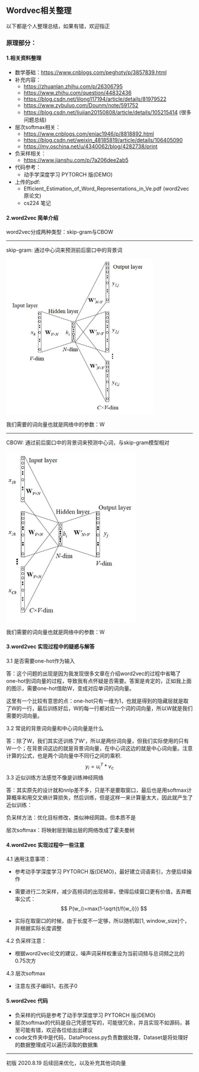 ## Wordvec相关整理

以下都是个人整理总结，如果有错，欢迎指正

### 原理部分：

#### 1.相关资料整理

* 数学基础：https://www.cnblogs.com/peghoty/p/3857839.html
* 补充内容：
  * https://zhuanlan.zhihu.com/p/26306795
  * https://www.zhihu.com/question/44832436
  * https://blog.csdn.net/lilong117194/article/details/81979522
  * https://www.zybuluo.com/Dounm/note/591752
  * https://blog.csdn.net/liujian20150808/article/details/105215414 (很多问题总结)
* 层次softmax相关：
  * https://www.cnblogs.com/eniac1946/p/8818892.html
  * https://blog.csdn.net/weixin_48185819/article/details/106405090
  * https://my.oschina.net/u/4340062/blog/4282738/print
* 负采样相关：
  * https://www.jianshu.com/p/7a206dee2ab5
* 代码参考：
  * 动⼿学深度学习 PYTORCH 版(DEMO)
* 上传的pdf:
  * Efficient_Estimation_of_Word_Representations_in_Ve.pdf (word2vec原论文)
  * cs224 笔记



#### 2.word2vec 简单介绍

word2vec分成两种类型：skip-gram与CBOW

----------------------------------------------

skip-gram: 通过中心词来预测前后窗口中的背景词

<img src="./images/skipgram.jpg" alt="skipgram" style="zoom: 67%;" />

我们需要的词向量也就是网络中的参数：W

------------------------------------------

CBOW: 通过前后窗口中的背景词来预测中心词，与skip-gram模型相对

<img src="./images/cbow.jpg" alt="cbow" style="zoom: 67%;" />

我们需要的词向量也就是网络中的参数：W



#### 3.word2vec 实现过程中的疑惑与解答

3.1 是否需要one-hot作为输入

答：这个问题的出现是因为我发现很多文章在介绍word2vec的过程中省略了 one-hot到词向量的过程，导致我有点怀疑是否需要。答案是肯定的，正如我上面的图示，需要one-hot借助W，变成对应单词的词向量。

​       这里有一个比较有意思的点：one-hot只有一维为1，也就是得到的隐藏层就是取了W的一行，最后训练好后，W的每一行都对应一个词的词向量，所以W就是我们需要的词向量。

3.2 常说的背景词向量和中心词向量是什么

答：除了W，我们其实还训练了W‘，所以是两份词向量，但我们实际使用的只有W一个；在背景词这边的就是背景词向量，在中心词这边的就是中心词向量。注意计算的公式，也是两个词向量中不同行之间的乘积.
$$
y_i=u_i^{T}* v_c
$$
3.3 近似训练方法感觉不像是训练神经网络

答：其实原先的设计就和nnlp差不多，只是不是要取窗口，最后也是用softmax计算概率和用交叉熵计算损失，然后训练，但是这样一来计算量太大，因此就产生了近似训练：

负采样方法：优化目标修改，类似神经网路，但本质不是

层次softmax：将映射层到输出层的网络改成了霍夫曼树



#### 4.word2vec 实现过程中一些注意

4.1 通用注意事项：

* 参考动⼿学深度学习 PYTORCH 版(DEMO)，最好建立词语索引，方便后续操作

* 需要进行二次采样，减少高频词的出现频率，使得后续窗口更有价值，丢弃概率公式：
  $$
  P(w_i)=max(1-\sqrt{t/f(w_i)})
  $$

* 实际在取窗口的时候，由于长度不一定够，所以随机取[1, window_size]个，并根据实际长度调整

4.2 负采样注意：

* 根据word2vec论⽂的建议，噪声词采样权重设为当前词频与总词频之⽐的0.75次⽅

4.3 层次softmax

* 注意左孩子编码1，右孩子0



#### 5.word2vec 代码

* 负采样的代码是参考了动⼿学深度学习 PYTORCH 版(DEMO)
* 层次softmax的代码是自己凭感觉写的，可能很冗余，并且实现不如源码，甚至可能有错，欢迎各位给出出建议
* code文件夹中是代码，DataProcess.py负责数据处理，Dataset是将处理好的数据整理成可以遍历读取的数据集

-------------------

初版 2020.8.19 后续回来优化，以及补充其他词向量







